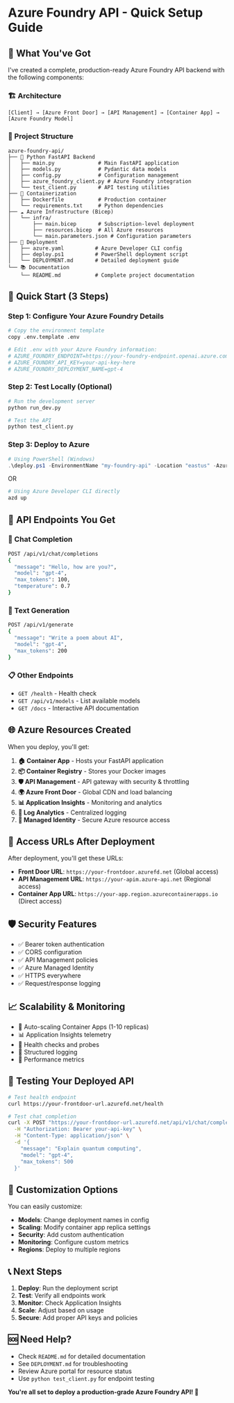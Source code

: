 # Azure Foundry API - Quick Setup Guide

## 🎯 What You've Got

I've created a complete, production-ready Azure Foundry API backend with the following components:

### 🏗️ Architecture
```
[Client] → [Azure Front Door] → [API Management] → [Container App] → [Azure Foundry Model]
```

### 📁 Project Structure
```
azure-foundry-api/
├── 🐍 Python FastAPI Backend
│   ├── main.py              # Main FastAPI application
│   ├── models.py            # Pydantic data models
│   ├── config.py            # Configuration management
│   ├── azure_foundry_client.py # Azure Foundry integration
│   └── test_client.py       # API testing utilities
├── 🐳 Containerization
│   ├── Dockerfile           # Production container
│   └── requirements.txt     # Python dependencies
├── ☁️ Azure Infrastructure (Bicep)
│   └── infra/
│       ├── main.bicep       # Subscription-level deployment
│       ├── resources.bicep  # All Azure resources
│       └── main.parameters.json # Configuration parameters
├── 🚀 Deployment
│   ├── azure.yaml          # Azure Developer CLI config
│   ├── deploy.ps1          # PowerShell deployment script
│   └── DEPLOYMENT.md       # Detailed deployment guide
└── 📚 Documentation
    └── README.md           # Complete project documentation
```

## 🚀 Quick Start (3 Steps)

### Step 1: Configure Your Azure Foundry Details
```bash
# Copy the environment template
copy .env.template .env

# Edit .env with your Azure Foundry information:
# AZURE_FOUNDRY_ENDPOINT=https://your-foundry-endpoint.openai.azure.com
# AZURE_FOUNDRY_API_KEY=your-api-key-here
# AZURE_FOUNDRY_DEPLOYMENT_NAME=gpt-4
```

### Step 2: Test Locally (Optional)
```bash
# Run the development server
python run_dev.py

# Test the API
python test_client.py
```

### Step 3: Deploy to Azure
```powershell
# Using PowerShell (Windows)
.\deploy.ps1 -EnvironmentName "my-foundry-api" -Location "eastus" -AzureFoundryEndpoint "https://your-endpoint.openai.azure.com" -AzureFoundryApiKey "your-api-key"
```

OR

```bash
# Using Azure Developer CLI directly
azd up
```

## 🔧 API Endpoints You Get

### 💬 Chat Completion
```bash
POST /api/v1/chat/completions
{
  "message": "Hello, how are you?",
  "model": "gpt-4",
  "max_tokens": 100,
  "temperature": 0.7
}
```

### 📝 Text Generation
```bash
POST /api/v1/generate
{
  "message": "Write a poem about AI",
  "model": "gpt-4",
  "max_tokens": 200
}
```

### 📋 Other Endpoints
- `GET /health` - Health check
- `GET /api/v1/models` - List available models
- `GET /docs` - Interactive API documentation

## 🌐 Azure Resources Created

When you deploy, you'll get:

1. **🏠 Container App** - Hosts your FastAPI application
2. **📦 Container Registry** - Stores your Docker images
3. **🛡️ API Management** - API gateway with security & throttling
4. **🌍 Azure Front Door** - Global CDN and load balancing
5. **📊 Application Insights** - Monitoring and analytics
6. **📝 Log Analytics** - Centralized logging
7. **🔐 Managed Identity** - Secure Azure resource access

## 🔗 Access URLs After Deployment

After deployment, you'll get these URLs:
- **Front Door URL**: `https://your-frontdoor.azurefd.net` (Global access)
- **API Management URL**: `https://your-apim.azure-api.net` (Regional access)
- **Container App URL**: `https://your-app.region.azurecontainerapps.io` (Direct access)

## 🛡️ Security Features

- ✅ Bearer token authentication
- ✅ CORS configuration
- ✅ API Management policies
- ✅ Azure Managed Identity
- ✅ HTTPS everywhere
- ✅ Request/response logging

## 📈 Scalability & Monitoring

- 🔄 Auto-scaling Container Apps (1-10 replicas)
- 📊 Application Insights telemetry
- 🚨 Health checks and probes
- 📝 Structured logging
- 🎯 Performance metrics

## 🧪 Testing Your Deployed API

```bash
# Test health endpoint
curl https://your-frontdoor-url.azurefd.net/health

# Test chat completion
curl -X POST "https://your-frontdoor-url.azurefd.net/api/v1/chat/completions" \
  -H "Authorization: Bearer your-api-key" \
  -H "Content-Type: application/json" \
  -d '{
    "message": "Explain quantum computing",
    "model": "gpt-4",
    "max_tokens": 500
  }'
```

## 🔧 Customization Options

You can easily customize:
- **Models**: Change deployment names in config
- **Scaling**: Modify container app replica settings
- **Security**: Add custom authentication
- **Monitoring**: Configure custom metrics
- **Regions**: Deploy to multiple regions

## 📞 Next Steps

1. **Deploy**: Run the deployment script
2. **Test**: Verify all endpoints work
3. **Monitor**: Check Application Insights
4. **Scale**: Adjust based on usage
5. **Secure**: Add proper API keys and policies

## 🆘 Need Help?

- Check `README.md` for detailed documentation
- See `DEPLOYMENT.md` for troubleshooting
- Review Azure portal for resource status
- Use `python test_client.py` for endpoint testing

**You're all set to deploy a production-grade Azure Foundry API! 🎉**
